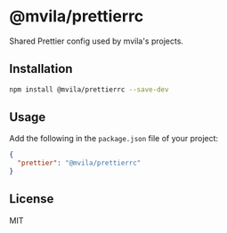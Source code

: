 # @mvila/prettierrc

Shared Prettier config used by mvila's projects.

## Installation

```bash
npm install @mvila/prettierrc --save-dev
```

## Usage

Add the following in the `package.json` file of your project:

```json
{
  "prettier": "@mvila/prettierrc"
}
```

## License

MIT
